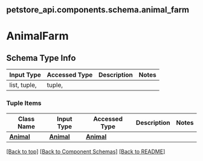 <a name="top"></a>
## petstore_api.components.schema.animal_farm
# AnimalFarm

## Schema Type Info
Input Type | Accessed Type | Description | Notes
------------ | ------------- | ------------- | -------------
list, tuple,  | tuple,  |  |

### Tuple Items
Class Name | Input Type | Accessed Type | Description | Notes
------------- | ------------- | ------------- | ------------- | -------------
[**Animal**](animal.Animal.md) | [**Animal**](animal.Animal.md) | [**Animal**](animal.Animal.md) |  |

[[Back to top]](#top) [[Back to Component Schemas]](../../../README.md#Component-Schemas) [[Back to README]](../../../README.md)
